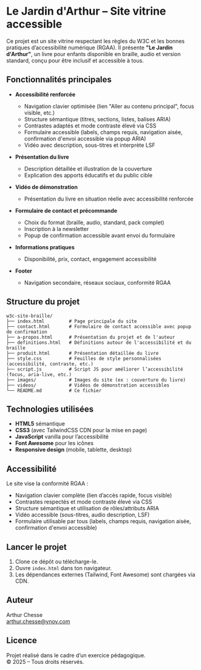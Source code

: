 # Le Jardin d'Arthur – Site vitrine accessible

Ce projet est un site vitrine respectant les règles du W3C et les bonnes pratiques d’accessibilité numérique (RGAA). Il présente **"Le Jardin d'Arthur"**, un livre pour enfants disponible en braille, audio et version standard, conçu pour être inclusif et accessible à tous.

## Fonctionnalités principales

- **Accessibilité renforcée**  
  - Navigation clavier optimisée (lien "Aller au contenu principal", focus visible, etc.)
  - Structure sémantique (titres, sections, listes, balises ARIA)
  - Contrastes adaptés et mode contraste élevé via CSS
  - Formulaire accessible (labels, champs requis, navigation aisée, confirmation d'envoi accessible via popup ARIA)
  - Vidéo avec description, sous-titres et interprète LSF

- **Présentation du livre**  
  - Description détaillée et illustration de la couverture
  - Explication des apports éducatifs et du public cible

- **Vidéo de démonstration**  
  - Présentation du livre en situation réelle avec accessibilité renforcée

- **Formulaire de contact et précommande**  
  - Choix du format (braille, audio, standard, pack complet)
  - Inscription à la newsletter
  - Popup de confirmation accessible avant envoi du formulaire

- **Informations pratiques**  
  - Disponibilité, prix, contact, engagement accessibilité

- **Footer**  
  - Navigation secondaire, réseaux sociaux, conformité RGAA

## Structure du projet

```
w3c-site-braille/
├── index.html         # Page principale du site
├── contact.html       # Formulaire de contact accessible avec popup de confirmation
├── a-propos.html      # Présentation du projet et de l'auteur
├── definitions.html   # Définitions autour de l'accessibilité et du braille
├── produit.html       # Présentation détaillée du livre
├── style.css          # Feuilles de style personnalisées (accessibilité, contraste, etc.)
├── script.js          # Script JS pour améliorer l’accessibilité (focus, aria-live, etc.)
├── images/            # Images du site (ex : couverture du livre)
├── videos/            # Vidéos de démonstration accessibles
└── README.md          # Ce fichier
```

## Technologies utilisées

- **HTML5** sémantique
- **CSS3** (avec TailwindCSS CDN pour la mise en page)
- **JavaScript** vanilla pour l’accessibilité
- **Font Awesome** pour les icônes
- **Responsive design** (mobile, tablette, desktop)

## Accessibilité

Le site vise la conformité RGAA :
- Navigation clavier complète (lien d’accès rapide, focus visible)
- Contrastes respectés et mode contraste élevé via CSS
- Structure sémantique et utilisation de rôles/attributs ARIA
- Vidéo accessible (sous-titres, audio description, LSF)
- Formulaire utilisable par tous (labels, champs requis, navigation aisée, confirmation d'envoi accessible)

## Lancer le projet

1. Clone ce dépôt ou télécharge-le.
2. Ouvre `index.html` dans ton navigateur.
3. Les dépendances externes (Tailwind, Font Awesome) sont chargées via CDN.

## Auteur

Arthur Chesse  
arthur.chesse@ynov.com

## Licence

Projet réalisé dans le cadre d’un exercice pédagogique.  
© 2025 – Tous droits réservés.